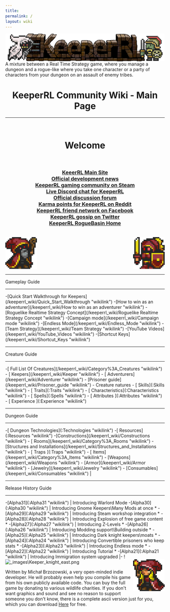 ```yaml
---
title:
permalink: /
layout: wiki
---
```

<img align="center" src="logo-big.png">
A mixture between a Real Time Strategy game, where you manage a dungeon and a rogue-like where you take one character or a party of characters from your dungeon on an assault of enemy tribes.
<h1 align="center">KeeperRL Community Wiki - Main Page</h1>
<hr>
<br/>
<h1 align="center">Welcome</h1>
<br/>
<h3 align="center">
<a href="http://keeperrl.com/" class="uri">KeeerRL Main Site</a><br/>
<a href="https://keeperrl.com/category/News/" class="uri">Official development news</a><br/>
<a href="http://steamcommunity.com/app/329970" class="uri">KeeperRL gaming community on Steam</a><br/>
<a href="https://discord.gg/XZfCCs5" class="uri">Live Discord chat for KeeperRL</a><br/>
<a href="http://keeperrl.com/Forum" class="uri">Official discussion forum</a><br/>
<a href="https://www.reddit.com/r/Keeperrl" class="uri">Karma points for KeeperRL on Reddit</a><br/>
<a href="https://www.facebook.com/keeperrl" class="uri">KeeperRL friend network on Facebook</a><br/>
<a href="https://twitter.com/keeperRL" class="uri">KeeperRL gossip on Twitter</a><br/>
<a href="http://www.roguebasin.com/index.php?title=KeeperRL" class="uri">KeeperRL RogueBasin Home</a>
</h3>



<br/>
<img src="_images\Keeper_east.png" title="fig:\Keeper_east.png" alt="_images\Keeper_east.png" width="100" />
<img src="_images\Keeper_knight_female_west.png" title="fig:\Keeper_knight_female_west.png" align="right" alt="_images\Keeper_knight_female_west.png" width="100" />
<br/>

<hr>
Gameplay Guide                                  
<hr>
-[Quick Start Walkthrough for Keepers](/keeperrl_wiki/Quick_Start_Walkthrough "wikilink")
-[How to win as an adventurer](/keeperrl_wiki/How to win as an adventurer "wikilink")
-[Roguelike Realtime Strategy Concept](/keeperrl_wiki/Roguelike Realtime Strategy Concept "wikilink")
-[Campaign mode](/keeperrl_wiki/Campaign mode "wikilink")
-[Endless Mode](/keeperrl_wiki/Endless_Mode "wikilink") 
-[Team Strategy](/keeperrl_wiki/Team Strategy "wikilink")
-[YouTube Videos](/keeperrl_wiki/YouTube_Videos "wikilink")
-[Shortcut Keys](/keeperrl_wiki/Shortcut_Keys "wikilink")

<hr>
Creature Guide
<hr>
-[ Full List Of Creatures](/keeperrl_wiki/Category%3A_Creatures "wikilink")               
-   [ Keepers](/keeperrl_wiki/Keeper "wikilink")                                          
-   [ Adventurers](/keeperrl_wiki/Adventurer "wikilink")                                  
-   [Prisoner guide](/keeperrl_wiki/Prisoner_guide "wikilink")                                
-   Creature natures                                                           
    -   [ Skills](:Skills "wikilink")                                          
    -   [ Traits](:Traits "wikilink")                                          
    -   [ Characteristics](:Characteristics "wikilink")                        
    -   [ Spells](:Spells "wikilink")                                          
    -   [ Attributes ](:Attributes "wikilink")                                 
    -   [ Experience ](:Experience "wikilink")

<hr>
Dungeon Guide
<hr>
-[ Dungeon Technologies](:Technologies "wikilink")                                               
-[ Resources](:Resources "wikilink")                                                              
-[Constructions](/keeperrl_wiki/Constructions "wikilink")                                                        
-   [ Rooms](/keeperrl_wiki/Category%3A_Rooms "wikilink")                                                       
-   [Structures and Installations](/keeperrl_wiki/Structures_and_Installations "wikilink")                      
-   [ Traps ](:Traps "wikilink")                                                                 
 -   [ Items](/keeperrl_wiki/Category%3A_Items "wikilink")                                                           
      -   [Weapons](/keeperrl_wiki/Weapons "wikilink")                                                                
      -   [Armor](/keeperrl_wiki/Armor "wikilink")                                                                    
      -   [Jewelry](/keeperrl_wiki/Jewelry "wikilink")                                                                
      -   [Consumables](/keeperrl_wiki/Consumables "wikilink")                                                        |

<hr>
Release History Guide
<hr>
-[Alpha31](:Alpha31 "wikilink") | Introducing Warlord Mode
-[Alpha30](:Alpha30 "wikilink") | Introducing Gnome Keepers\Many Mods at once *
-[Alpha29](:Alpha29 "wikilink") | Introducing Steam workshop integration *
-[Alpha28](:Alpha28 "wikilink") | Introducing Explosion of free game content *
-[Alpha27](:Alpha27 "wikilink") | Introducing  Z-Levels *
-[Alpha26](:Alpha26 "wikilink") | Introducing  Modding support\Building outside *
-[Alpha25](:Alpha25 "wikilink") | Introducing  Dark knight keepers\moats *
-[Alpha24](:Alpha24 "wikilink") | Introducing  Convertible prisoners who keep stats *
-[Alpha23](:Alpha23 "wikilink") | Introducing  Endless mode *
-[Alpha22](:Alpha22 "wikilink") | Introducing  Tutorial *
-[Alpha21](:Alpha21 "wikilink") | Introducing  Immigration system upgraded |- !


<img src="images/Keeper_knight_east.png" title="fig:\Keeper knight" alt="_images\Keeper_knight_east.png" width="100" />
<img src="_images/Keeper_female_west.png" title="fig:\Keeper female" align="right" alt="_images\Keeper_female_west.png" width="100" />

Written by Michał Brzozowski, a very open-minded indie developer. He will probably even help you compile his game from his own publicly available code. You can buy the full game by donating to various wildlife charities. If you don't want graphics and sound and see no reason to support someone you don't know, there is a complete ascii version just for you, which you can download <a href="https://keeperrl.com/download/" class="uri">Here</a> for free.
